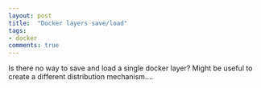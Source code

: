 ```yaml
---
layout: post
title:  "Docker layers save/load"
tags:
- docker
comments: true
---
```


Is there no way to save and load a single docker layer? Might be useful to create a different distribution mechanism....